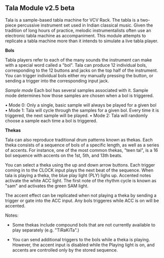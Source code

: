 ## Tala Module v2.5 beta

Tala is a sample-based tabla machine for VCV Rack. The tabla is a two-piece percussive instrument set used in Indian classical music. Given the tradition of long hours of practice, melodic instrumentalists often use an electronic tabla machine as accompaniment. This module attempts to replicate a tabla machine more than it intends to simulate a live tabla player. 

**Bols**

Tabla players refer to each of the many sounds the instrument can make with a special word called a "bol". Tala can produce 12 individual bols, corresponding to the 12 buttons and jacks on the top half of the instrument. You can trigger individual bols either my manually pressing the button, or sending a trigger into the corresponding input jack.  

*Sample mode* Each bol has several samples associated with it. Sample mode determines how those samples are chosen when a bol is triggered. 

• Mode 0: Only a single, basic sample will always be played for a given bol
• Mode 1: Tala will cycle through the samples for a given bol. Every time it is triggered, the next sample will be played. 
• Mode 2: Tala will randomly choose a sample each time a bol is triggered. 

**Thekas**

Tala can also reproduce traditional drum patterns known as thekas. Each theka consists of a sequence of bols of a specific length, as well as a series of accents. For instance, one of the most common thekas, "teen tal", is a 16 bol sequence with accents on the 1st, 5th, and 13th beats. 

You can select a theka using the up and down arrow buttons. Each trigger coming in to the CLOCK input plays the next beat of the sequence. When tala is playing a theka, the blue play light (PLY) lighs up. Accented notes activate the white ACC light. The first note of the rhythm cycle is known as "sam" and activates the green SAM light. 

The accent effect can be replicated when not playing a theka by sending a trigger or gate into the ACC input. Any bols triggeres while ACC is on will be accented. 

Notes:

- Some thekas include compound bols that are not currently available to play separately (e.g. "TiRaKiTa".) 

- You can send additional triggers to the bols while a theka is playing. However, the accent input is disabled while the Playing light is on, and accents are controlled only by the stored sequence. 

